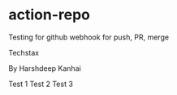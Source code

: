 # action-repo
Testing for github webhook for push, PR, merge

Techstax

By Harshdeep Kanhai

Test 1
Test 2
Test 3